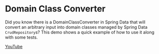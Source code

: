 # Domain Class Converter 

Did you know there is a DomainClassConverter in Spring Data that will convert an arbitrary input into domain classes managed by Spring Data `CrudRepository`s? This demo shows a quick example of how to use it along with some tests.

[YouTube](https://youtu.be/_QBe2ZiXV-0)